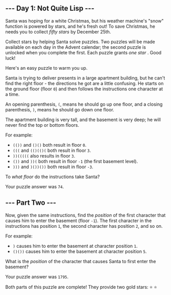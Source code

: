 \--- Day 1: Not Quite Lisp ---
-----------------------------

Santa was hoping for a white Christmas, but his weather machine's "snow" function is powered by stars, and he's fresh out! To save Christmas, he needs you to collect *fifty stars* by December 25th.

Collect stars by helping Santa solve puzzles. Two puzzles will be made available on each day in the Advent calendar; the second puzzle is unlocked when you complete the first. Each puzzle grants *one star* . Good luck!

Here's an easy puzzle to warm you up.

Santa is trying to deliver presents in a large apartment building, but he can't find the right floor - the directions he got are a little confusing. He starts on the ground floor (floor `0`) and then follows the instructions one character at a time.

An opening parenthesis, `(`, means he should go up one floor, and a closing parenthesis, `)`, means he should go down one floor.

The apartment building is very tall, and the basement is very deep; he will never find the top or bottom floors.

For example:

* `(())` and `()()` both result in floor `0`.
* `(((` and `(()(()(` both result in floor `3`.
* `))(((((` also results in floor `3`.
* `())` and `))(` both result in floor `-1` (the first basement level).
* `)))` and `)())())` both result in floor `-3`.

To *what floor* do the instructions take Santa?

Your puzzle answer was `74`.

--- Part Two ---
-------------------------

Now, given the same instructions, find the *position* of the first character that causes him to enter the basement (floor `-1`). The first character in the instructions has position `1`, the second character has position `2`, and so on.

For example:

* `)` causes him to enter the basement at character position `1`.
* `()())` causes him to enter the basement at character position `5`.

What is the *position* of the character that causes Santa to first enter the basement?

Your puzzle answer was `1795`.

Both parts of this puzzle are complete! They provide two gold stars: ⭐ ⭐
